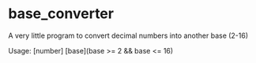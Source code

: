# base_converter
A very little program to convert decimal numbers into another base (2-16)

Usage:
[number] [base](base >= 2 && base <= 16)
